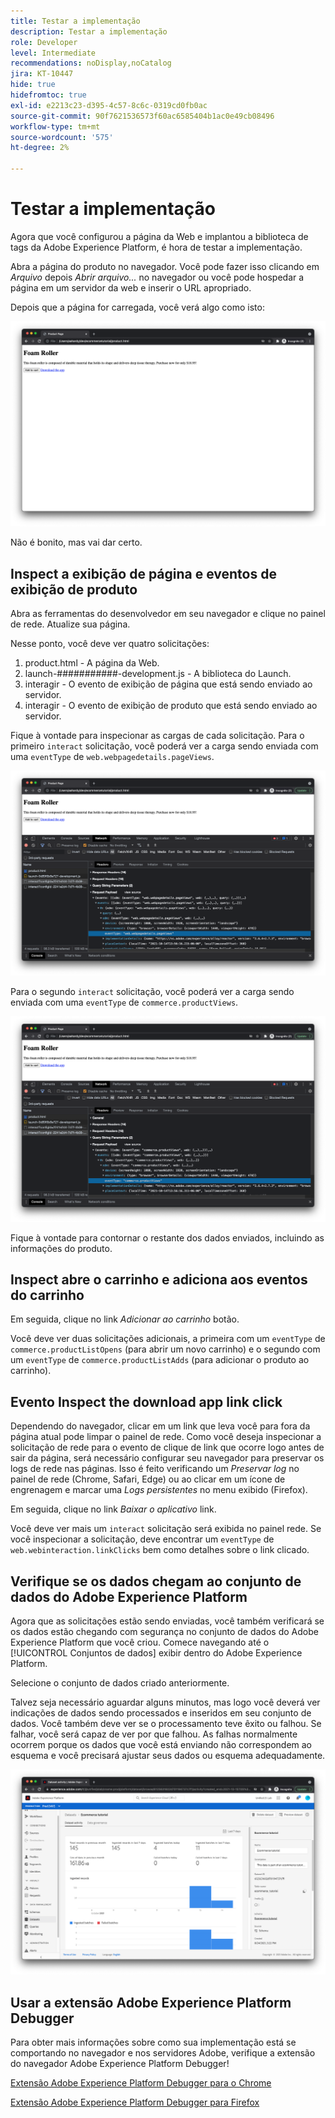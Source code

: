 ```yaml
---
title: Testar a implementação
description: Testar a implementação
role: Developer
level: Intermediate
recommendations: noDisplay,noCatalog
jira: KT-10447
hide: true
hidefromtoc: true
exl-id: e2213c23-d395-4c57-8c6c-0319cd0fb0ac
source-git-commit: 90f7621536573f60ac6585404b1ac0e49cb08496
workflow-type: tm+mt
source-wordcount: '575'
ht-degree: 2%

---
```


# Testar a implementação

Agora que você configurou a página da Web e implantou a biblioteca de tags da Adobe Experience Platform, é hora de testar a implementação.

Abra a página do produto no navegador. Você pode fazer isso clicando em _Arquivo_ depois _Abrir arquivo..._ no navegador ou você pode hospedar a página em um servidor da web e inserir o URL apropriado.

Depois que a página for carregada, você verá algo como isto:

![Página da Web](../../assets/implementation-strategy/webpage.png)

Não é bonito, mas vai dar certo.

## Inspect a exibição de página e eventos de exibição de produto

Abra as ferramentas do desenvolvedor em seu navegador e clique no painel de rede. Atualize sua página.

Nesse ponto, você deve ver quatro solicitações:

1. product.html - A página da Web.
2. launch-###########-development.js - A biblioteca do Launch.
3. interagir - O evento de exibição de página que está sendo enviado ao servidor.
4. interagir - O evento de exibição de produto que está sendo enviado ao servidor.

Fique à vontade para inspecionar as cargas de cada solicitação. Para o primeiro `interact` solicitação, você poderá ver a carga sendo enviada com uma `eventType` de `web.webpagedetails.pageViews`.

![Inspeção de solicitação de exibição de página](../../assets/implementation-strategy/webpage-page-viewed-inspection.png)

Para o segundo `interact` solicitação, você poderá ver a carga sendo enviada com uma `eventType` de `commerce.productViews`.

![Inspeção de solicitação de exibição de produto](../../assets/implementation-strategy/webpage-product-view-inspection.png)

Fique à vontade para contornar o restante dos dados enviados, incluindo as informações do produto.

## Inspect abre o carrinho e adiciona aos eventos do carrinho

Em seguida, clique no link _Adicionar ao carrinho_ botão.

Você deve ver duas solicitações adicionais, a primeira com um `eventType` de `commerce.productListOpens` (para abrir um novo carrinho) e o segundo com um `eventType` de `commerce.productListAdds` (para adicionar o produto ao carrinho).

## Evento Inspect the download app link click

Dependendo do navegador, clicar em um link que leva você para fora da página atual pode limpar o painel de rede. Como você deseja inspecionar a solicitação de rede para o evento de clique de link que ocorre logo antes de sair da página, será necessário configurar seu navegador para preservar os logs de rede nas páginas. Isso é feito verificando um _Preservar log_ no painel de rede (Chrome, Safari, Edge) ou ao clicar em um ícone de engrenagem e marcar uma _Logs persistentes_ no menu exibido (Firefox).

Em seguida, clique no link _Baixar o aplicativo_ link.

Você deve ver mais um `interact` solicitação será exibida no painel rede. Se você inspecionar a solicitação, deve encontrar um `eventType` de `web.webinteraction.linkClicks` bem como detalhes sobre o link clicado.

## Verifique se os dados chegam ao conjunto de dados do Adobe Experience Platform

Agora que as solicitações estão sendo enviadas, você também verificará se os dados estão chegando com segurança no conjunto de dados do Adobe Experience Platform que você criou. Comece navegando até o [!UICONTROL Conjuntos de dados] exibir dentro do Adobe Experience Platform.

Selecione o conjunto de dados criado anteriormente.

Talvez seja necessário aguardar alguns minutos, mas logo você deverá ver indicações de dados sendo processados e inseridos em seu conjunto de dados. Você também deve ver se o processamento teve êxito ou falhou. Se falhar, você será capaz de ver por que falhou. As falhas normalmente ocorrem porque os dados que você está enviando não correspondem ao esquema e você precisará ajustar seus dados ou esquema adequadamente.

![Assimilação do conjunto de dados](../../assets/implementation-strategy/dataset-ingestion.png)

## Usar a extensão Adobe Experience Platform Debugger

Para obter mais informações sobre como sua implementação está se comportando no navegador e nos servidores Adobe, verifique a extensão do navegador Adobe Experience Platform Debugger!

[Extensão Adobe Experience Platform Debugger para o Chrome](https://chrome.google.com/webstore/detail/adobe-experience-platform/bfnnokhpnncpkdmbokanobigaccjkpob)

[Extensão Adobe Experience Platform Debugger para Firefox](https://addons.mozilla.org/pt-BR/firefox/addon/adobe-experience-platform-dbg/)
